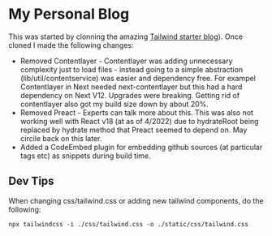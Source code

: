 
# My Personal Blog

This was started by clonning the amazing [Tailwind starter blog](https://tailwind-nextjs-starter-blog.vercel.app/)).   Once cloned I made the following changes:

* Removed Contentlayer -  Contentlayer was adding unnecessary complexity just to load files - instead going to a simple abstraction (lib/util/contentservice) was easier and dependency free.  For exampel Contentlayer in Next needed next-contentlayer but this had a hard dependency on Next V12.   Upgrades were breaking.  Getting rid of contentlayer also got my build size down by about 20%.
* Removed Preact - Experts can talk more about this.  This was also not working well with React v18 (at as of 4/2022) due to hydrateRoot being replaced by hydrate method that Preact seemed to depend on.   May circile back on this later.
* Added a CodeEmbed plugin for embedding github sources (at particular tags etc) as snippets during build time.

## Dev Tips

When changing css/tailwind.css or adding new tailwind components, do the following:

```
npx tailwindcss -i ./css/tailwind.css -o ./static/css/tailwind.css
```
